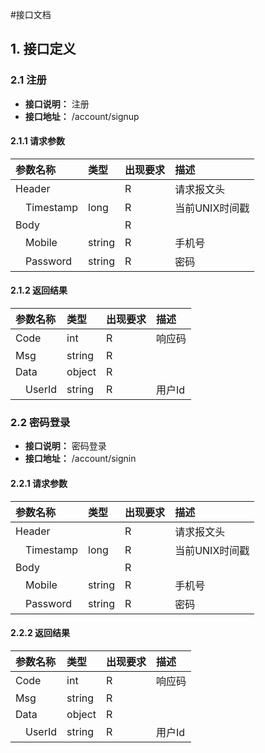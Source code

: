 #接口文档

## 1. 接口定义

### 2.1 注册
- **接口说明：** 注册
- **接口地址：** /account/signup


#### 2.1.1 请求参数
  
参数名称					|类型		|出现要求	|描述  
:----						|:---		|:------	|:---	
Header						|	       	|R			|请求报文头
&emsp;Timestamp				|long		|R			|当前UNIX时间戳
Body						|       	|R			|&nbsp;
&emsp;Mobile				|string		|R			|手机号
&emsp;Password				|string		|R			|密码

#### 2.1.2 返回结果

参数名称						|类型		|出现要求	|描述  
:----						|:---		|:------	|:---	
Code						|int		|R			|响应码
Msg							|string		|R			|&nbsp;
Data						|object		|R			|&nbsp;
&emsp;UserId				|string		|R			|用户Id


### 2.2 密码登录
- **接口说明：** 密码登录
- **接口地址：** /account/signin


#### 2.2.1 请求参数
  
参数名称					|类型		|出现要求	|描述  
:----						|:---		|:------	|:---	
Header						|	       	|R			|请求报文头
&emsp;Timestamp				|long		|R			|当前UNIX时间戳
Body						|       	|R			|&nbsp;
&emsp;Mobile				|string		|R			|手机号
&emsp;Password				|string		|R			|密码

#### 2.2.2 返回结果

参数名称						|类型		|出现要求	|描述  
:----						|:---		|:------	|:---	
Code						|int		|R			|响应码
Msg							|string		|R			|&nbsp;
Data						|object		|R			|&nbsp;
&emsp;UserId				|string		|R			|用户Id
